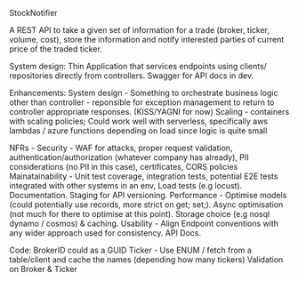 StockNotifier

A REST API to take a given set of information for a trade (broker, ticker, volume, cost), store the information and notify interested parties of current price of the traded ticker.

System design: Thin Application that services endpoints using clients/ repositories directly from controllers. Swagger for API docs in dev.

Enhancements:
System design - Something to orchestrate business logic other than controller - reponsible for exception management to return to controller appropriate responses. (KISS/YAGNI for now)
Scaling - containers with scaling policies; Could work well with serverless, specifically aws lambdas / azure functions depending on load since logic is quite small

NFRs - Security - WAF for attacks, proper request validation, authentication/authorization (whatever company has already), PII considerations (no PII in this case), certificates, CORS policies
Mainatainability - Unit test coverage, integration tests, potential E2E tests integrated with other systems in an env, Load tests (e.g locust). Documentation. Staging for API versioning.
Performance - Optimise models (could potentially use records, more strict on get; set;).
				Async optimisation (not much for there to optimise at this point). Storage choice (e.g nosql dynamo / cosmos) & caching.
Usability - Align Endpoint conventions with any wider approach used for consistency. API Docs.

Code:
BrokerID could as a GUID
Ticker - Use ENUM / fetch from a table/client and cache the names (depending how many tickers)
Validation on Broker & Ticker
